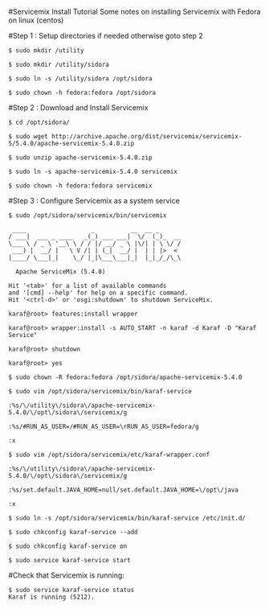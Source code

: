 #Servicemix Install Tutorial
Some notes on installing Servicemix with Fedora on linux (centos) 


#Step 1 : Setup directories if needed otherwise goto step 2
```
$ sudo mkdir /utility

$ sudo mkdir /utility/sidora

$ sudo ln -s /utility/sidora /opt/sidora

$ sudo chown -h fedora:fedora /opt/sidora
```

#Step 2 : Download and Install Servicemix
```
$ cd /opt/sidora/

$ sudo wget http://archive.apache.org/dist/servicemix/servicemix-5/5.4.0/apache-servicemix-5.4.0.zip

$ sudo unzip apache-servicemix-5.4.0.zip

$ sudo ln -s apache-servicemix-5.4.0 servicemix

$ sudo chown -h fedora:fedora servicemix
```

#Step 3 : Configure Servicemix as a system service

```
$ sudo /opt/sidora/servicemix/bin/servicemix
```
```
 ____                  _          __  __ _      
/ ___|  ___ _ ____   _(_) ___ ___|  \/  (_)_  __
\___ \ / _ \ '__\ \ / / |/ __/ _ \ |\/| | \ \/ /
 ___) |  __/ |   \ V /| | (_|  __/ |  | | |>  < 
|____/ \___|_|    \_/ |_|\___\___|_|  |_|_/_/\_\

  Apache ServiceMix (5.4.0)

Hit '<tab>' for a list of available commands
and '[cmd] --help' for help on a specific command.
Hit '<ctrl-d>' or 'osgi:shutdown' to shutdown ServiceMix.

karaf@root> features:install wrapper

karaf@root> wrapper:install -s AUTO_START -n karaf -d Karaf -D "Karaf Service"

karaf@root> shutdown

karaf@root> yes
```
```
$ sudo chown -R fedora:fedora /opt/sidora/apache-servicemix-5.4.0

$ sudo vim /opt/sidora/servicemix/bin/karaf-service
```
```
:%s/\/utility\/sidora\/apache-servicemix-5.4.0/\/opt\/sidora\/servicemix/g

:%s/#RUN_AS_USER=/#RUN_AS_USER=\rRUN_AS_USER=fedora/g

:x
```
```
$ sudo vim /opt/sidora/servicemix/etc/karaf-wrapper.conf
```
```
:%s/\/utility\/sidora\/apache-servicemix-5.4.0/\/opt\/sidora\/servicemix/g

:%s/set.default.JAVA_HOME=null/set.default.JAVA_HOME=\/opt\/java

:x
```
```
$ sudo ln -s /opt/sidora/servicemix/bin/karaf-service /etc/init.d/

$ sudo chkconfig karaf-service --add

$ sudo chkconfig karaf-service on

$ sudo service karaf-service start
```

#Check that Servicemix is running:
```
$ sudo service karaf-service status
Karaf is running (5212).
```
